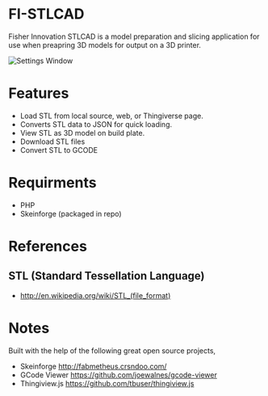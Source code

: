 FI-STLCAD
=========

Fisher Innovation STLCAD is a model preparation and slicing application for use when preapring 3D models for output on a 3D printer.

![Settings Window](https://raw.github.com/fisherinnovation/FI-STLCAD/master/docs/images/screenshot.png)

# Features
* Load STL from local source, web, or Thingiverse page.
* Converts STL data to JSON for quick loading.
* View STL as 3D model on build plate.
* Download STL files
* Convert STL to GCODE

# Requirments
* PHP
* Skeinforge (packaged in repo)

# References
## STL (Standard Tessellation Language)
* http://en.wikipedia.org/wiki/STL_(file_format)

# Notes
Built with the help of the following great open source projects,
* Skeinforge http://fabmetheus.crsndoo.com/
* GCode Viewer https://github.com/joewalnes/gcode-viewer
* Thingiview.js https://github.com/tbuser/thingiview.js
